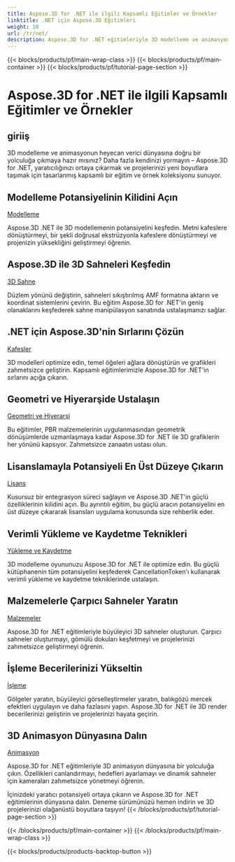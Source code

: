 ```yaml
---
title: Aspose.3D for .NET ile ilgili Kapsamlı Eğitimler ve Örnekler
linktitle: .NET için Aspose.3D Eğitimleri
weight: 10
url: /tr/net/
description: Aspose.3D for .NET eğitimleriyle 3D modelleme ve animasyon dünyasının kilidini açın. İşlemeden doğrusal ekstrüzyona kadar projelerinizi zahmetsizce yükseltin.
---
```


{{< blocks/products/pf/main-wrap-class >}}
{{< blocks/products/pf/main-container >}}
{{< blocks/products/pf/tutorial-page-section >}}

# Aspose.3D for .NET ile ilgili Kapsamlı Eğitimler ve Örnekler

## giriiş

3D modelleme ve animasyonun heyecan verici dünyasına doğru bir yolculuğa çıkmaya hazır mısınız? Daha fazla kendinizi yormayın – Aspose.3D for .NET, yaratıcılığınızı ortaya çıkarmak ve projelerinizi yeni boyutlara taşımak için tasarlanmış kapsamlı bir eğitim ve örnek koleksiyonu sunuyor.

##  Modelleme Potansiyelinin Kilidini Açın
[Modelleme](./3d-modeling/)

Aspose.3D .NET ile 3D modellemenin potansiyelini keşfedin. Metni kafeslere dönüştürmeyi, bir şekli doğrusal ekstrüzyonla kafeslere dönüştürmeyi ve projenizin yüksekliğini geliştirmeyi öğrenin.


##  Aspose.3D ile 3D Sahneleri Keşfedin
[3D Sahne](./3d-scene/)

Düzlem yönünü değiştirin, sahneleri sıkıştırılmış AMF formatına aktarın ve koordinat sistemlerini çevirin. Bu eğitim Aspose.3D for .NET'in geniş olanaklarını keşfederek sahne manipülasyon sanatında ustalaşmanızı sağlar.

##  .NET için Aspose.3D'nin Sırlarını Çözün
[Kafesler](./meshes/)

3D modelleri optimize edin, temel öğeleri ağlara dönüştürün ve grafikleri zahmetsizce geliştirin. Kapsamlı eğitimlerimizle Aspose.3D for .NET'in sırlarını açığa çıkarın.


##  Geometri ve Hiyerarşide Ustalaşın
[Geometri ve Hiyerarşi](./geometry-and-hierarchy/)

Bu eğitimler, PBR malzemelerinin uygulanmasından geometrik dönüşümlerde uzmanlaşmaya kadar Aspose.3D for .NET ile 3D grafiklerin her yönünü kapsıyor. Zahmetsizce zanaatın ustası olun.

##  Lisanslamayla Potansiyeli En Üst Düzeye Çıkarın
[Lisans](./license/)

Kusursuz bir entegrasyon süreci sağlayın ve Aspose.3D .NET'in güçlü özelliklerinin kilidini açın. Bu ayrıntılı eğitim, bu güçlü aracın potansiyelini en üst düzeye çıkararak lisansları uygulama konusunda size rehberlik eder.

##  Verimli Yükleme ve Kaydetme Teknikleri
[Yükleme ve Kaydetme](./loading-and-saving/)

3D modelleme oyununuzu Aspose.3D for .NET ile optimize edin. Bu güçlü kütüphanenin tüm potansiyelini keşfederek CancellationToken'ı kullanarak verimli yükleme ve kaydetme tekniklerinde ustalaşın.

##  Malzemelerle Çarpıcı Sahneler Yaratın
[Malzemeler](./materials/)

Aspose.3D for .NET eğitimleriyle büyüleyici 3D sahneler oluşturun. Çarpıcı sahneler oluşturmayı, gömülü dokuları keşfetmeyi ve projelerinizi zahmetsizce geliştirmeyi öğrenin.

##  İşleme Becerilerinizi Yükseltin
[İşleme](./rendering/)

Gölgeler yaratın, büyüleyici görselleştirmeler yaratın, balıkgözü mercek efektleri uygulayın ve daha fazlasını yapın. Aspose.3D for .NET ile 3D render becerilerinizi geliştirin ve projelerinizi hayata geçirin.

##  3D Animasyon Dünyasına Dalın
[Animasyon](./animation/)

Aspose.3D for .NET eğitimleriyle 3D animasyon dünyasına bir yolculuğa çıkın. Özellikleri canlandırmayı, hedefleri ayarlamayı ve dinamik sahneler için kameraları zahmetsizce yönetmeyi öğrenin.


İçinizdeki yaratıcı potansiyeli ortaya çıkarın ve Aspose.3D for .NET eğitimlerinin dünyasına dalın. Deneme sürümünüzü hemen indirin ve 3D projelerinizi olağanüstü boyutlara taşıyın!
{{< /blocks/products/pf/tutorial-page-section >}}

{{< /blocks/products/pf/main-container >}}
{{< /blocks/products/pf/main-wrap-class >}}

{{< blocks/products/products-backtop-button >}}
